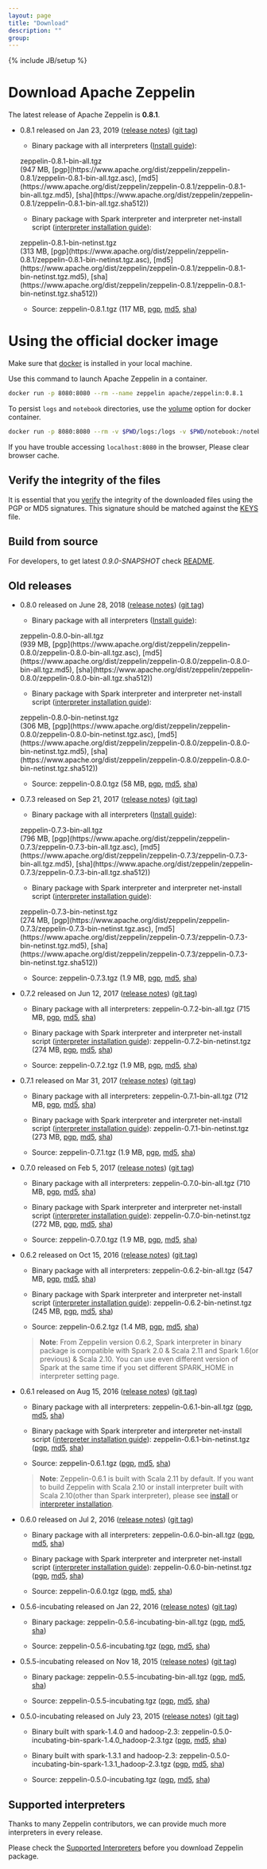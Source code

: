 ```yaml
---
layout: page
title: "Download"
description: ""
group:
---
```

<!--
Licensed under the Apache License, Version 2.0 (the "License");
you may not use this file except in compliance with the License.
You may obtain a copy of the License at

http://www.apache.org/licenses/LICENSE-2.0

Unless required by applicable law or agreed to in writing, software
distributed under the License is distributed on an "AS IS" BASIS,
WITHOUT WARRANTIES OR CONDITIONS OF ANY KIND, either express or implied.
See the License for the specific language governing permissions and
limitations under the License.
-->
{% include JB/setup %}

# Download Apache Zeppelin

The latest release of Apache Zeppelin is **0.8.1**.

  - 0.8.1 released on Jan 23, 2019 ([release notes](./releases/zeppelin-release-0.8.1.html)) ([git tag](https://git-wip-us.apache.org/repos/asf?p=zeppelin.git;h=refs/tags/v0.8.1))

    * Binary package with all interpreters ([Install guide](../../docs/0.8.1/quickstart/install.html)):
    <p><div class="btn btn-md btn-primary" onclick="ga('send', 'event', 'download', 'zeppelin-bin-all', '0.8.1'); window.location.href='http://www.apache.org/dyn/closer.cgi/zeppelin/zeppelin-0.8.1/zeppelin-0.8.1-bin-all.tgz'">zeppelin-0.8.1-bin-all.tgz</div> (947 MB,
    [pgp](https://www.apache.org/dist/zeppelin/zeppelin-0.8.1/zeppelin-0.8.1-bin-all.tgz.asc),
    [md5](https://www.apache.org/dist/zeppelin/zeppelin-0.8.1/zeppelin-0.8.1-bin-all.tgz.md5),
    [sha](https://www.apache.org/dist/zeppelin/zeppelin-0.8.1/zeppelin-0.8.1-bin-all.tgz.sha512))</p>

    * Binary package with Spark interpreter and interpreter net-install script ([interpreter installation guide](../../docs/0.8.1/usage/interpreter/installation.html)):
    <p><div class="btn btn-md btn-primary" onclick="ga('send', 'event', 'download', 'zeppelin-bin-netinst', '0.8.1'); window.location.href='http://www.apache.org/dyn/closer.cgi/zeppelin/zeppelin-0.8.1/zeppelin-0.8.1-bin-netinst.tgz'">zeppelin-0.8.1-bin-netinst.tgz</div> (313 MB,
    [pgp](https://www.apache.org/dist/zeppelin/zeppelin-0.8.1/zeppelin-0.8.1-bin-netinst.tgz.asc),
    [md5](https://www.apache.org/dist/zeppelin/zeppelin-0.8.1/zeppelin-0.8.1-bin-netinst.tgz.md5),
    [sha](https://www.apache.org/dist/zeppelin/zeppelin-0.8.1/zeppelin-0.8.1-bin-netinst.tgz.sha512))</p>

    * Source:
    <a style="cursor:pointer" onclick="ga('send', 'event', 'download', 'zeppelin-src', '0.8.1'); window.location.href='http://www.apache.org/dyn/closer.cgi/zeppelin/zeppelin-0.8.1/zeppelin-0.8.1.tgz'">zeppelin-0.8.1.tgz</a> (117 MB,
    [pgp](https://www.apache.org/dist/zeppelin/zeppelin-0.8.1/zeppelin-0.8.1.tgz.asc),
    [md5](https://www.apache.org/dist/zeppelin/zeppelin-0.8.1/zeppelin-0.8.1.tgz.md5),
    [sha](https://www.apache.org/dist/zeppelin/zeppelin-0.8.1/zeppelin-0.8.1.tgz.sha512))

# Using the official docker image

Make sure that [docker](https://www.docker.com/community-edition) is installed in your local machine.  

Use this command to launch Apache Zeppelin in a container.

```bash
docker run -p 8080:8080 --rm --name zeppelin apache/zeppelin:0.8.1

```
To persist `logs` and `notebook` directories, use the [volume](https://docs.docker.com/engine/reference/commandline/run/#mount-volume--v-read-only) option for docker container.

```bash
docker run -p 8080:8080 --rm -v $PWD/logs:/logs -v $PWD/notebook:/notebook -e ZEPPELIN_LOG_DIR='/logs' -e ZEPPELIN_NOTEBOOK_DIR='/notebook' --name zeppelin apache/zeppelin:0.8.0
```

If you have trouble accessing `localhost:8080` in the browser, Please clear browser cache.

## Verify the integrity of the files

It is essential that you [verify](https://www.apache.org/info/verification.html) the integrity of the downloaded files using the PGP or MD5 signatures. This signature should be matched against the [KEYS](https://www.apache.org/dist/zeppelin/KEYS) file.



## Build from source

For developers, to get latest *0.9.0-SNAPSHOT* check [README](https://github.com/apache/zeppelin/blob/master/README.md).



## Old releases
  
  - 0.8.0 released on June 28, 2018 ([release notes](./releases/zeppelin-release-0.8.0.html)) ([git tag](https://git-wip-us.apache.org/repos/asf?p=zeppelin.git;h=refs/tags/v0.8.0))

    * Binary package with all interpreters ([Install guide](../../docs/0.8.0/quickstart/install.html)):
    <p><div class="btn btn-md btn-primary" onclick="ga('send', 'event', 'download', 'zeppelin-bin-all', '0.8.0'); window.location.href='http://www.apache.org/dyn/closer.cgi/zeppelin/zeppelin-0.8.0/zeppelin-0.8.0-bin-all.tgz'">zeppelin-0.8.0-bin-all.tgz</div> (939 MB,
    [pgp](https://www.apache.org/dist/zeppelin/zeppelin-0.8.0/zeppelin-0.8.0-bin-all.tgz.asc),
    [md5](https://www.apache.org/dist/zeppelin/zeppelin-0.8.0/zeppelin-0.8.0-bin-all.tgz.md5),
    [sha](https://www.apache.org/dist/zeppelin/zeppelin-0.8.0/zeppelin-0.8.0-bin-all.tgz.sha512))</p>

    * Binary package with Spark interpreter and interpreter net-install script ([interpreter installation guide](../../docs/0.8.0/usage/interpreter/installation.html)):
    <p><div class="btn btn-md btn-primary" onclick="ga('send', 'event', 'download', 'zeppelin-bin-netinst', '0.8.0'); window.location.href='http://www.apache.org/dyn/closer.cgi/zeppelin/zeppelin-0.8.0/zeppelin-0.8.0-bin-netinst.tgz'">zeppelin-0.8.0-bin-netinst.tgz</div> (306 MB,
    [pgp](https://www.apache.org/dist/zeppelin/zeppelin-0.8.0/zeppelin-0.8.0-bin-netinst.tgz.asc),
    [md5](https://www.apache.org/dist/zeppelin/zeppelin-0.8.0/zeppelin-0.8.0-bin-netinst.tgz.md5),
    [sha](https://www.apache.org/dist/zeppelin/zeppelin-0.8.0/zeppelin-0.8.0-bin-netinst.tgz.sha512))</p>

    * Source:
    <a style="cursor:pointer" onclick="ga('send', 'event', 'download', 'zeppelin-src', '0.8.0'); window.location.href='http://www.apache.org/dyn/closer.cgi/zeppelin/zeppelin-0.8.0/zeppelin-0.8.0.tgz'">zeppelin-0.8.0.tgz</a> (58 MB,
    [pgp](https://www.apache.org/dist/zeppelin/zeppelin-0.8.0/zeppelin-0.8.0.tgz.asc),
    [md5](https://www.apache.org/dist/zeppelin/zeppelin-0.8.0/zeppelin-0.8.0.tgz.md5),
    [sha](https://www.apache.org/dist/zeppelin/zeppelin-0.8.0/zeppelin-0.8.0.tgz.sha512))

  - 0.7.3 released on Sep 21, 2017 ([release notes](./releases/zeppelin-release-0.7.3.html)) ([git tag](https://git-wip-us.apache.org/repos/asf?p=zeppelin.git;h=refs/tags/v0.7.3))

    * Binary package with all interpreters ([Install guide](../../docs/0.7.3/install/install.html)):
    <p><div class="btn btn-md btn-primary" onclick="ga('send', 'event', 'download', 'zeppelin-bin-all', '0.7.3'); window.location.href='http://www.apache.org/dyn/closer.cgi/zeppelin/zeppelin-0.7.3/zeppelin-0.7.3-bin-all.tgz'">zeppelin-0.7.3-bin-all.tgz</div> (796 MB,
    [pgp](https://www.apache.org/dist/zeppelin/zeppelin-0.7.3/zeppelin-0.7.3-bin-all.tgz.asc),
    [md5](https://www.apache.org/dist/zeppelin/zeppelin-0.7.3/zeppelin-0.7.3-bin-all.tgz.md5),
    [sha](https://www.apache.org/dist/zeppelin/zeppelin-0.7.3/zeppelin-0.7.3-bin-all.tgz.sha512))</p>

    * Binary package with Spark interpreter and interpreter net-install script ([interpreter installation guide](../../docs/0.7.3/manual/interpreterinstallation.html)):
    <p><div class="btn btn-md btn-primary" onclick="ga('send', 'event', 'download', 'zeppelin-bin-netinst', '0.7.3'); window.location.href='http://www.apache.org/dyn/closer.cgi/zeppelin/zeppelin-0.7.3/zeppelin-0.7.3-bin-netinst.tgz'">zeppelin-0.7.3-bin-netinst.tgz</div> (274 MB,
    [pgp](https://www.apache.org/dist/zeppelin/zeppelin-0.7.3/zeppelin-0.7.3-bin-netinst.tgz.asc),
    [md5](https://www.apache.org/dist/zeppelin/zeppelin-0.7.3/zeppelin-0.7.3-bin-netinst.tgz.md5),
    [sha](https://www.apache.org/dist/zeppelin/zeppelin-0.7.3/zeppelin-0.7.3-bin-netinst.tgz.sha512))</p>

    * Source:
    <a style="cursor:pointer" onclick="ga('send', 'event', 'download', 'zeppelin-src', '0.7.3'); window.location.href='http://www.apache.org/dyn/closer.cgi/zeppelin/zeppelin-0.7.3/zeppelin-0.7.3.tgz'">zeppelin-0.7.3.tgz</a> (1.9 MB,
    [pgp](https://www.apache.org/dist/zeppelin/zeppelin-0.7.3/zeppelin-0.7.3.tgz.asc),
    [md5](https://www.apache.org/dist/zeppelin/zeppelin-0.7.3/zeppelin-0.7.3.tgz.md5),
    [sha](https://www.apache.org/dist/zeppelin/zeppelin-0.7.3/zeppelin-0.7.3.tgz.sha512))

  - 0.7.2 released on Jun 12, 2017 ([release notes](./releases/zeppelin-release-0.7.2.html)) ([git tag](https://git-wip-us.apache.org/repos/asf?p=zeppelin.git;h=refs/tags/v0.7.2))

    * Binary package with all interpreters:
    <a style="cursor:pointer" onclick="ga('send', 'event', 'download', 'zeppelin-bin-all', '0.7.2'); window.location.href='http://archive.apache.org/dist/zeppelin/zeppelin-0.7.2/zeppelin-0.7.2-bin-all.tgz'">zeppelin-0.7.2-bin-all.tgz</a> (715 MB,
    [pgp](https://archive.apache.org/dist/zeppelin/zeppelin-0.7.2/zeppelin-0.7.2-bin-all.tgz.asc),
    [md5](https://archive.apache.org/dist/zeppelin/zeppelin-0.7.2/zeppelin-0.7.2-bin-all.tgz.md5),
    [sha](https://archive.apache.org/dist/zeppelin/zeppelin-0.7.2/zeppelin-0.7.2-bin-all.tgz.sha512))

    * Binary package with Spark interpreter and interpreter net-install script ([interpreter installation guide](../../docs/0.7.2/manual/interpreterinstallation.html)):
    <a style="cursor:pointer" onclick="ga('send', 'event', 'download', 'zeppelin-bin-netinst', '0.7.2'); window.location.href='http://archive.apache.org/dist/zeppelin/zeppelin-0.7.2/zeppelin-0.7.2-bin-netinst.tgz'">zeppelin-0.7.2-bin-netinst.tgz</a> (274 MB,
    [pgp](https://archive.apache.org/dist/zeppelin/zeppelin-0.7.2/zeppelin-0.7.2-bin-netinst.tgz.asc),
    [md5](https://archive.apache.org/dist/zeppelin/zeppelin-0.7.2/zeppelin-0.7.2-bin-netinst.tgz.md5),
    [sha](https://archive.apache.org/dist/zeppelin/zeppelin-0.7.2/zeppelin-0.7.2-bin-netinst.tgz.sha512))

    * Source:
    <a style="cursor:pointer" onclick="ga('send', 'event', 'download', 'zeppelin-src', '0.7.2'); window.location.href='http://archive.apache.org/dist/zeppelin/zeppelin-0.7.2/zeppelin-0.7.2.tgz'">zeppelin-0.7.2.tgz</a> (1.9 MB,
    [pgp](https://archive.apache.org/dist/zeppelin/zeppelin-0.7.2/zeppelin-0.7.2.tgz.asc),
    [md5](https://archive.apache.org/dist/zeppelin/zeppelin-0.7.2/zeppelin-0.7.2.tgz.md5),
    [sha](https://archive.apache.org/dist/zeppelin/zeppelin-0.7.2/zeppelin-0.7.2.tgz.sha512))
  <p />

  - 0.7.1 released on Mar 31, 2017 ([release notes](./releases/zeppelin-release-0.7.1.html)) ([git tag](https://git-wip-us.apache.org/repos/asf?p=zeppelin.git;h=refs/tags/v0.7.1))

    * Binary package with all interpreters:
    <a style="cursor:pointer" onclick="ga('send', 'event', 'download', 'zeppelin-bin-all', '0.7.1'); window.location.href='http://archive.apache.org/dist/zeppelin/zeppelin-0.7.1/zeppelin-0.7.1-bin-all.tgz'">zeppelin-0.7.1-bin-all.tgz</a> (712 MB,
    [pgp](https://archive.apache.org/dist/zeppelin/zeppelin-0.7.1/zeppelin-0.7.1-bin-all.tgz.asc),
    [md5](https://archive.apache.org/dist/zeppelin/zeppelin-0.7.1/zeppelin-0.7.1-bin-all.tgz.md5),
    [sha](https://archive.apache.org/dist/zeppelin/zeppelin-0.7.1/zeppelin-0.7.1-bin-all.tgz.sha512))

    * Binary package with Spark interpreter and interpreter net-install script ([interpreter installation guide](../../docs/0.7.1/manual/interpreterinstallation.html)):
    <a style="cursor:pointer" onclick="ga('send', 'event', 'download', 'zeppelin-bin-netinst', '0.7.1'); window.location.href='http://archive.apache.org/dist/zeppelin/zeppelin-0.7.1/zeppelin-0.7.1-bin-netinst.tgz'">zeppelin-0.7.1-bin-netinst.tgz</a> (273 MB,
    [pgp](https://archive.apache.org/dist/zeppelin/zeppelin-0.7.1/zeppelin-0.7.1-bin-netinst.tgz.asc),
    [md5](https://archive.apache.org/dist/zeppelin/zeppelin-0.7.1/zeppelin-0.7.1-bin-netinst.tgz.md5),
    [sha](https://archive.apache.org/dist/zeppelin/zeppelin-0.7.1/zeppelin-0.7.1-bin-netinst.tgz.sha512))

    * Source:
    <a style="cursor:pointer" onclick="ga('send', 'event', 'download', 'zeppelin-src', '0.7.1'); window.location.href='http://archive.apache.org/dist/zeppelin/zeppelin-0.7.1/zeppelin-0.7.1.tgz'">zeppelin-0.7.1.tgz</a> (1.9 MB,
    [pgp](https://archive.apache.org/dist/zeppelin/zeppelin-0.7.1/zeppelin-0.7.1.tgz.asc),
    [md5](https://archive.apache.org/dist/zeppelin/zeppelin-0.7.1/zeppelin-0.7.1.tgz.md5),
    [sha](https://archive.apache.org/dist/zeppelin/zeppelin-0.7.1/zeppelin-0.7.1.tgz.sha512))
  <p />

  - 0.7.0 released on Feb 5, 2017 ([release notes](./releases/zeppelin-release-0.7.0.html)) ([git tag](https://git-wip-us.apache.org/repos/asf?p=zeppelin.git;h=refs/tags/v0.7.0))

    * Binary package with all interpreters:
    <a style="cursor:pointer" onclick="ga('send', 'event', 'download', 'zeppelin-bin-all', '0.7.0'); window.location.href='http://archive.apache.org/dist/zeppelin/zeppelin-0.7.0/zeppelin-0.7.0-bin-all.tgz'">zeppelin-0.7.0-bin-all.tgz</a> (710 MB,
    [pgp](https://archive.apache.org/dist/zeppelin/zeppelin-0.7.0/zeppelin-0.7.0-bin-all.tgz.asc),
    [md5](https://archive.apache.org/dist/zeppelin/zeppelin-0.7.0/zeppelin-0.7.0-bin-all.tgz.md5),
    [sha](https://archive.apache.org/dist/zeppelin/zeppelin-0.7.0/zeppelin-0.7.0-bin-all.tgz.sha512))

    * Binary package with Spark interpreter and interpreter net-install script ([interpreter installation guide](../../docs/0.7.0/manual/interpreterinstallation.html)):
    <a style="cursor:pointer" onclick="ga('send', 'event', 'download', 'zeppelin-bin-netinst', '0.7.0'); window.location.href='http://archive.apache.org/dist/zeppelin/zeppelin-0.7.0/zeppelin-0.7.0-bin-netinst.tgz'">zeppelin-0.7.0-bin-netinst.tgz</a> (272 MB,
    [pgp](https://archive.apache.org/dist/zeppelin/zeppelin-0.7.0/zeppelin-0.7.0-bin-netinst.tgz.asc),
    [md5](https://archive.apache.org/dist/zeppelin/zeppelin-0.7.0/zeppelin-0.7.0-bin-netinst.tgz.md5),
    [sha](https://archive.apache.org/dist/zeppelin/zeppelin-0.7.0/zeppelin-0.7.0-bin-netinst.tgz.sha512))

    * Source:
    <a style="cursor:pointer" onclick="ga('send', 'event', 'download', 'zeppelin-src', '0.7.0'); window.location.href='http://archive.apache.org/dist/zeppelin/zeppelin-0.7.0/zeppelin-0.7.0.tgz'">zeppelin-0.7.0.tgz</a> (1.9 MB,
    [pgp](https://archive.apache.org/dist/zeppelin/zeppelin-0.7.0/zeppelin-0.7.0.tgz.asc),
    [md5](https://archive.apache.org/dist/zeppelin/zeppelin-0.7.0/zeppelin-0.7.0.tgz.md5),
    [sha](https://archive.apache.org/dist/zeppelin/zeppelin-0.7.0/zeppelin-0.7.0.tgz.sha512))
  <p />

  - 0.6.2 released on Oct 15, 2016 ([release notes](./releases/zeppelin-release-0.6.2.html)) ([git tag](https://git-wip-us.apache.org/repos/asf?p=zeppelin.git;h=refs/tags/v0.6.2))

    * Binary package with all interpreters:
    <a style="cursor:pointer" onclick="ga('send', 'event', 'download', 'zeppelin-bin-all', '0.6.2'); window.location.href='http://archive.apache.org/dist/zeppelin/zeppelin-0.6.2/zeppelin-0.6.2-bin-all.tgz'">zeppelin-0.6.2-bin-all.tgz</a> (547 MB,
    [pgp](https://archive.apache.org/dist/zeppelin/zeppelin-0.6.2/zeppelin-0.6.2-bin-all.tgz.asc),
    [md5](https://archive.apache.org/dist/zeppelin/zeppelin-0.6.2/zeppelin-0.6.2-bin-all.tgz.md5),
    [sha](https://archive.apache.org/dist/zeppelin/zeppelin-0.6.2/zeppelin-0.6.2-bin-all.tgz.sha512))

    * Binary package with Spark interpreter and interpreter net-install script ([interpreter installation guide](../../docs/0.6.2/manual/interpreterinstallation.html)):
    <a style="cursor:pointer" onclick="ga('send', 'event', 'download', 'zeppelin-bin-netinst', '0.6.2'); window.location.href='http://archive.apache.org/dist/zeppelin/zeppelin-0.6.2/zeppelin-0.6.2-bin-netinst.tgz'">zeppelin-0.6.2-bin-netinst.tgz</a> (245 MB,
    [pgp](https://archive.apache.org/dist/zeppelin/zeppelin-0.6.2/zeppelin-0.6.2-bin-netinst.tgz.asc),
    [md5](https://archive.apache.org/dist/zeppelin/zeppelin-0.6.2/zeppelin-0.6.2-bin-netinst.tgz.md5),
    [sha](https://archive.apache.org/dist/zeppelin/zeppelin-0.6.2/zeppelin-0.6.2-bin-netinst.tgz.sha512))

    * Source:
    <a style="cursor:pointer" onclick="ga('send', 'event', 'download', 'zeppelin-src', '0.6.2'); window.location.href='http://archive.apache.org/dist/zeppelin/zeppelin-0.6.2/zeppelin-0.6.2.tgz'">zeppelin-0.6.2.tgz</a> (1.4 MB,
    [pgp](https://archive.apache.org/dist/zeppelin/zeppelin-0.6.2/zeppelin-0.6.2.tgz.asc),
    [md5](https://archive.apache.org/dist/zeppelin/zeppelin-0.6.2/zeppelin-0.6.2.tgz.md5),
    [sha](https://archive.apache.org/dist/zeppelin/zeppelin-0.6.2/zeppelin-0.6.2.tgz.sha512))

    <blockquote style="margin-top: 10px;">
      <p><strong>Note</strong>: From Zeppelin version 0.6.2, Spark interpreter in binary package is compatible with Spark 2.0 & Scala 2.11 and Spark 1.6(or previous) & Scala 2.10. You can use even different version of Spark at the same time if you set different SPARK_HOME in interpreter setting page.</p>
    </blockquote>
  <p />

  - 0.6.1 released on Aug 15, 2016 ([release notes](./releases/zeppelin-release-0.6.1.html)) ([git tag](https://git-wip-us.apache.org/repos/asf?p=zeppelin.git;h=refs/tags/v0.6.1))

    * Binary package with all interpreters:
    <a style="cursor:pointer" onclick="ga('send', 'event', 'download', 'zeppelin-bin-all', '0.6.1'); window.location.href='http://archive.apache.org/dist/zeppelin/zeppelin-0.6.1/zeppelin-0.6.1-bin-all.tgz'">zeppelin-0.6.1-bin-all.tgz</a>
    ([pgp](https://archive.apache.org/dist/zeppelin/zeppelin-0.6.1/zeppelin-0.6.1-bin-all.tgz.asc),
     [md5](https://archive.apache.org/dist/zeppelin/zeppelin-0.6.1/zeppelin-0.6.1-bin-all.tgz.md5),
     [sha](https://archive.apache.org/dist/zeppelin/zeppelin-0.6.1/zeppelin-0.6.1-bin-all.tgz.sha512))

    * Binary package with Spark interpreter and interpreter net-install script ([interpreter installation guide](../../docs/0.6.1/manual/interpreterinstallation.html)):
    <a style="cursor:pointer" onclick="ga('send', 'event', 'download', 'zeppelin-bin-netinst', '0.6.1'); window.location.href='http://archive.apache.org/dist/zeppelin/zeppelin-0.6.1/zeppelin-0.6.1-bin-netinst.tgz'">zeppelin-0.6.1-bin-netinst.tgz</a>
    ([pgp](https://archive.apache.org/dist/zeppelin/zeppelin-0.6.1/zeppelin-0.6.1-bin-netinst.tgz.asc),
     [md5](https://archive.apache.org/dist/zeppelin/zeppelin-0.6.1/zeppelin-0.6.1-bin-netinst.tgz.md5),
     [sha](https://archive.apache.org/dist/zeppelin/zeppelin-0.6.1/zeppelin-0.6.1-bin-netinst.tgz.sha512))

    * Source:
    <a style="cursor:pointer" onclick="ga('send', 'event', 'download', 'zeppelin-src', '0.6.1'); window.location.href='http://archive.apache.org/dist/zeppelin/zeppelin-0.6.1/zeppelin-0.6.1.tgz'">zeppelin-0.6.1.tgz</a>
    ([pgp](https://archive.apache.org/dist/zeppelin/zeppelin-0.6.1/zeppelin-0.6.1.tgz.asc),
     [md5](https://archive.apache.org/dist/zeppelin/zeppelin-0.6.1/zeppelin-0.6.1.tgz.md5),
     [sha](https://archive.apache.org/dist/zeppelin/zeppelin-0.6.1/zeppelin-0.6.1.tgz.sha512))

    <blockquote style="margin-top: 10px;">
      <p><strong>Note</strong>: Zeppelin-0.6.1 is built with Scala 2.11 by default. If you want to build Zeppelin with Scala 2.10 or install interpreter built with Scala 2.10(other than Spark interpreter), please see <a href='../../docs/0.6.1/install/install.html#2-build-source-with-options' target='_blank'>install</a> or <a href='../../docs/0.6.1/manual/interpreterinstallation.html#install-interpreter-built-with-scala-210' target='_blank'>interpreter installation</a>.</p>
    </blockquote>
<p />

  - 0.6.0 released on Jul 2, 2016 ([release notes](./releases/zeppelin-release-0.6.0.html)) ([git tag](https://git-wip-us.apache.org/repos/asf?p=zeppelin.git;h=refs/tags/v0.6.0))

    * Binary package with all interpreters:
    <a style="cursor:pointer" onclick="ga('send', 'event', 'download', 'zeppelin-bin-all', '0.6.0'); window.location.href='http://archive.apache.org/dist/zeppelin/zeppelin-0.6.0/zeppelin-0.6.0-bin-all.tgz'">zeppelin-0.6.0-bin-all.tgz</a>
    ([pgp](https://archive.apache.org/dist/zeppelin/zeppelin-0.6.0/zeppelin-0.6.0-bin-all.tgz.asc),
     [md5](https://archive.apache.org/dist/zeppelin/zeppelin-0.6.0/zeppelin-0.6.0-bin-all.tgz.md5),
     [sha](https://archive.apache.org/dist/zeppelin/zeppelin-0.6.0/zeppelin-0.6.0-bin-all.tgz.sha512))

    * Binary package with Spark interpreter and interpreter net-install script ([interpreter installation guide](../../docs/0.6.0/manual/interpreterinstallation.html)):
    <a style="cursor:pointer" onclick="ga('send', 'event', 'download', 'zeppelin-bin-netinst', '0.6.0'); window.location.href='http://archive.apache.org/dist/zeppelin/zeppelin-0.6.0/zeppelin-0.6.0-bin-netinst.tgz'">zeppelin-0.6.0-bin-netinst.tgz</a>
    ([pgp](https://archive.apache.org/dist/zeppelin/zeppelin-0.6.0/zeppelin-0.6.0-bin-netinst.tgz.asc),
     [md5](https://archive.apache.org/dist/zeppelin/zeppelin-0.6.0/zeppelin-0.6.0-bin-netinst.tgz.md5),
     [sha](https://archive.apache.org/dist/zeppelin/zeppelin-0.6.0/zeppelin-0.6.0-bin-netinst.tgz.sha512))

    * Source:
    <a style="cursor:pointer" onclick="ga('send', 'event', 'download', 'zeppelin-src', '0.6.0'); window.location.href='http://archive.apache.org/dist/zeppelin/zeppelin-0.6.0/zeppelin-0.6.0.tgz'">zeppelin-0.6.0.tgz</a>
    ([pgp](https://archive.apache.org/dist/zeppelin/zeppelin-0.6.0/zeppelin-0.6.0.tgz.asc),
     [md5](https://archive.apache.org/dist/zeppelin/zeppelin-0.6.0/zeppelin-0.6.0.tgz.md5),
     [sha](https://archive.apache.org/dist/zeppelin/zeppelin-0.6.0/zeppelin-0.6.0.tgz.sha512))

<p />

  - 0.5.6-incubating released on Jan 22, 2016 ([release notes](./releases/zeppelin-release-0.5.6-incubating.html)) ([git tag](https://git-wip-us.apache.org/repos/asf?p=zeppelin.git;a=tag;h=refs/tags/v0.5.6))

    * Binary package:
    <a style="cursor:pointer" onclick="ga('send', 'event', 'download', 'zeppelin-bin', '0.5.6-incubating'); window.location.href='http://archive.apache.org/dist/incubator/zeppelin/0.5.6-incubating/zeppelin-0.5.6-incubating-bin-all.tgz'">zeppelin-0.5.6-incubating-bin-all.tgz</a>
    ([pgp](http://archive.apache.org/dist/incubator/zeppelin/0.5.6-incubating/zeppelin-0.5.6-incubating-bin-all.tgz.asc),
     [md5](http://archive.apache.org/dist/incubator/zeppelin/0.5.6-incubating/zeppelin-0.5.6-incubating-bin-all.tgz.md5),
     [sha](http://archive.apache.org/dist/incubator/zeppelin/0.5.6-incubating/zeppelin-0.5.6-incubating-bin-all.tgz.sha512))

    * Source:
    <a style="cursor:pointer" onclick="ga('send', 'event', 'download', 'zeppelin-src', '0.5.6-incubating'); window.location.href='http://archive.apache.org/dist/incubator/zeppelin/0.5.6-incubating/zeppelin-0.5.6-incubating.tgz'">zeppelin-0.5.6-incubating.tgz</a>
    ([pgp](http://archive.apache.org/dist/incubator/zeppelin/0.5.6-incubating/zeppelin-0.5.6-incubating.tgz.asc),
     [md5](http://archive.apache.org/dist/incubator/zeppelin/0.5.6-incubating/zeppelin-0.5.6-incubating.tgz.md5),
     [sha](http://archive.apache.org/dist/incubator/zeppelin/0.5.6-incubating/zeppelin-0.5.6-incubating.tgz.sha512))

<p />

  - 0.5.5-incubating released on Nov 18, 2015 ([release notes](./releases/zeppelin-release-0.5.5-incubating.html)) ([git tag](https://git-wip-us.apache.org/repos/asf?p=zeppelin.git;a=tag;h=refs/tags/v0.5.5))

    * Binary package:
    <a style="cursor:pointer" onclick="ga('send', 'event', 'download', 'zeppelin-bin', '0.5.5-incubating'); window.location.href='http://archive.apache.org/dist/incubator/zeppelin/0.5.5-incubating/zeppelin-0.5.5-incubating-bin-all.tgz'">zeppelin-0.5.5-incubating-bin-all.tgz</a>
    ([pgp](http://archive.apache.org/dist/incubator/zeppelin/0.5.5-incubating/zeppelin-0.5.5-incubating-bin-all.tgz.asc),
     [md5](http://archive.apache.org/dist/incubator/zeppelin/0.5.5-incubating/zeppelin-0.5.5-incubating-bin-all.tgz.md5),
     [sha](http://archive.apache.org/dist/incubator/zeppelin/0.5.5-incubating/zeppelin-0.5.5-incubating-bin-all.tgz.sha512))

    * Source:
    <a style="cursor:pointer" onclick="ga('send', 'event', 'download', 'zeppelin-src', '0.5.5-incubating'); window.location.href='http://archive.apache.org/dist/incubator/zeppelin/0.5.5-incubating/zeppelin-0.5.5-incubating.tgz'">zeppelin-0.5.5-incubating.tgz</a>
    ([pgp](http://archive.apache.org/dist/incubator/zeppelin/0.5.5-incubating/zeppelin-0.5.5-incubating.tgz.asc),
     [md5](http://archive.apache.org/dist/incubator/zeppelin/0.5.5-incubating/zeppelin-0.5.5-incubating.tgz.md5),
     [sha](http://archive.apache.org/dist/incubator/zeppelin/0.5.5-incubating/zeppelin-0.5.5-incubating.tgz.sha512))

<p />

  - 0.5.0-incubating released on July 23, 2015 ([release notes](./releases/zeppelin-release-0.5.0-incubating.html)) ([git tag](https://git-wip-us.apache.org/repos/asf?p=zeppelin.git;a=tag;h=refs/tags/v0.5.0))

    * Binary built with spark-1.4.0 and hadoop-2.3:
    <a style="cursor:pointer" onclick="ga('send', 'event', 'download', 'zeppelin-bin', '0.5.0-incubating'); window.location.href='http://archive.apache.org/dist/incubator/zeppelin/0.5.0-incubating/zeppelin-0.5.0-incubating-bin-spark-1.4.0_hadoop-2.3.tgz'">zeppelin-0.5.0-incubating-bin-spark-1.4.0_hadoop-2.3.tgz</a>
    ([pgp](http://archive.apache.org/dist/incubator/zeppelin/0.5.0-incubating/zeppelin-0.5.0-incubating-bin-spark-1.4.0_hadoop-2.3.tgz.asc),
     [md5](http://archive.apache.org/dist/incubator/zeppelin/0.5.0-incubating/zeppelin-0.5.0-incubating-bin-spark-1.4.0_hadoop-2.3.tgz.md5),
     [sha](http://archive.apache.org/dist/incubator/zeppelin/0.5.0-incubating/zeppelin-0.5.0-incubating-bin-spark-1.4.0_hadoop-2.3.tgz.sha))

    * Binary built with spark-1.3.1 and hadoop-2.3:
    <a style="cursor:pointer" onclick="ga('send', 'event', 'download', 'zeppelin-bin', '0.5.0-incubating'); window.location.href='http://archive.apache.org/dist/incubator/zeppelin/0.5.0-incubating/zeppelin-0.5.0-incubating-bin-spark-1.3.1_hadoop-2.3.tgz'">zeppelin-0.5.0-incubating-bin-spark-1.3.1_hadoop-2.3.tgz</a>
    ([pgp](http://archive.apache.org/dist/incubator/zeppelin/0.5.0-incubating/zeppelin-0.5.0-incubating-bin-spark-1.3.1_hadoop-2.3.tgz.asc),
     [md5](http://archive.apache.org/dist/incubator/zeppelin/0.5.0-incubating/zeppelin-0.5.0-incubating-bin-spark-1.3.1_hadoop-2.3.tgz.md5),
     [sha](http://archive.apache.org/dist/incubator/zeppelin/0.5.0-incubating/zeppelin-0.5.0-incubating-bin-spark-1.3.1_hadoop-2.3.tgz.sha))

    * Source:
    <a style="cursor:pointer" onclick="ga('send', 'event', 'download', 'zeppelin-src', '0.5.0-incubating'); window.location.href='http://archive.apache.org/dist/incubator/zeppelin/0.5.0-incubating/zeppelin-0.5.0-incubating.tgz'">zeppelin-0.5.0-incubating.tgz</a>
    ([pgp](http://archive.apache.org/dist/incubator/zeppelin/0.5.0-incubating/zeppelin-0.5.0-incubating.tgz.asc),
     [md5](http://archive.apache.org/dist/incubator/zeppelin/0.5.0-incubating/zeppelin-0.5.0-incubating.tgz.md5),
     [sha](http://archive.apache.org/dist/incubator/zeppelin/0.5.0-incubating/zeppelin-0.5.0-incubating.tgz.sha))

## Supported interpreters

Thanks to many Zeppelin contributors, we can provide much more interpreters in every release.

Please check the [Supported Interpreters](./supported_interpreters.html) before you download Zeppelin package.


<!--
-------------
### Old release

##### Zeppelin-0.3.3 (2014.03.29)

Download <a onclick="ga('send', 'event', 'download', 'zeppelin', '0.3.3');" href="https://s3-ap-northeast-1.amazonaws.com/zeppel.in/zeppelin-0.3.3.tar.gz">zeppelin-0.3.3.tar.gz</a> ([release note](https://zeppelin-project.atlassian.net/secure/ReleaseNote.jspa?projectId=10001&version=10301))


##### Zeppelin-0.3.2 (2014.03.14)

Download <a onclick="ga('send', 'event', 'download', 'zeppelin', '0.3.2');" href="https://s3-ap-northeast-1.amazonaws.com/zeppel.in/zeppelin-0.3.2.tar.gz">zeppelin-0.3.2.tar.gz</a> ([release note](https://zeppelin-project.atlassian.net/secure/ReleaseNote.jspa?projectId=10001&version=10300))

##### Zeppelin-0.3.1 (2014.03.06)

Download <a onclick="ga('send', 'event', 'download', 'zeppelin', '0.3.1');" href="https://s3-ap-northeast-1.amazonaws.com/zeppel.in/zeppelin-0.3.1.tar.gz">zeppelin-0.3.1.tar.gz</a> ([release note](https://zeppelin-project.atlassian.net/secure/ReleaseNote.jspa?projectId=10001&version=10201))

##### Zeppelin-0.3.0 (2014.02.07)

Download <a onclick="ga('send', 'event', 'download', 'zeppelin', '0.3.0');" href="https://s3-ap-northeast-1.amazonaws.com/zeppel.in/zeppelin-0.3.0.tar.gz">zeppelin-0.3.0.tar.gz</a>, ([release note](https://zeppelin-project.atlassian.net/secure/ReleaseNote.jspa?projectId=10001&version=10200))

##### Zeppelin-0.2.0 (2014.01.22)

Download Download <a onclick="ga('send', 'event', 'download', 'zeppelin', '0.2.0');" href="https://s3-ap-northeast-1.amazonaws.com/zeppel.in/zeppelin-0.2.0.tar.gz">zeppelin-0.2.0.tar.gz</a>, ([release note](https://zeppelin-project.atlassian.net/secure/ReleaseNote.jspa?projectId=10001&version=10001))

-->
